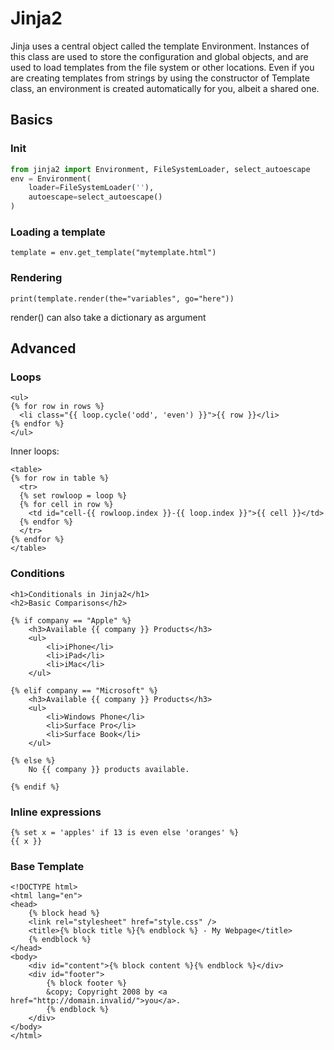 # Jinja2

Jinja uses a central object called the template Environment. Instances of this class are used to store the configuration and global objects, and are used to load templates from the file system or other locations. Even if you are creating templates from strings by using the constructor of Template class, an environment is created automatically for you, albeit a shared one.

## Basics

### Init

```python
from jinja2 import Environment, FileSystemLoader, select_autoescape
env = Environment(
    loader=FileSystemLoader(''),
    autoescape=select_autoescape()
)
```

### Loading a template

```template = env.get_template("mytemplate.html")```


### Rendering

```print(template.render(the="variables", go="here"))```

render() can also take a dictionary as argument


## Advanced

### Loops

```
<ul>
{% for row in rows %}
  <li class="{{ loop.cycle('odd', 'even') }}">{{ row }}</li>
{% endfor %}
</ul>
```

Inner loops:

```
<table>
{% for row in table %}
  <tr>
  {% set rowloop = loop %}
  {% for cell in row %}
    <td id="cell-{{ rowloop.index }}-{{ loop.index }}">{{ cell }}</td>
  {% endfor %}
  </tr>
{% endfor %}
</table>

```

### Conditions

```
<h1>Conditionals in Jinja2</h1>
<h2>Basic Comparisons</h2>

{% if company == "Apple" %}
    <h3>Available {{ company }} Products</h3>
    <ul>
        <li>iPhone</li>
        <li>iPad</li>
        <li>iMac</li>
    </ul>

{% elif company == "Microsoft" %}
    <h3>Available {{ company }} Products</h3>
    <ul>
        <li>Windows Phone</li>
        <li>Surface Pro</li>
        <li>Surface Book</li>
    </ul>

{% else %}
    No {{ company }} products available.

{% endif %}
```

### Inline expressions

```
{% set x = 'apples' if 13 is even else 'oranges' %}
{{ x }}
```

### Base Template

```
<!DOCTYPE html>
<html lang="en">
<head>
    {% block head %}
    <link rel="stylesheet" href="style.css" />
    <title>{% block title %}{% endblock %} - My Webpage</title>
    {% endblock %}
</head>
<body>
    <div id="content">{% block content %}{% endblock %}</div>
    <div id="footer">
        {% block footer %}
        &copy; Copyright 2008 by <a href="http://domain.invalid/">you</a>.
        {% endblock %}
    </div>
</body>
</html>
```
